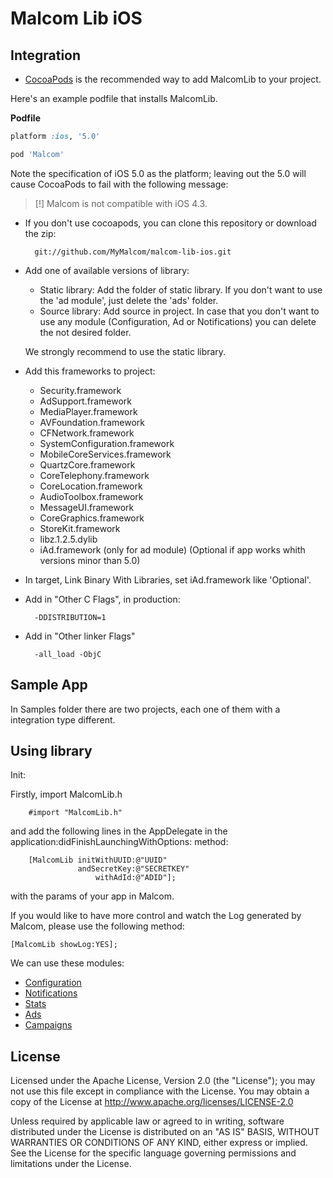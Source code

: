Malcom Lib iOS
==============

Integration
------------

* [CocoaPods](http://cocoapods.org) is the recommended way to add MalcomLib to your project.

 Here's an example podfile that installs MalcomLib. 
 
 __Podfile__
 ```ruby
platform :ios, '5.0'

 pod 'Malcom'
```
 
 Note the specification of iOS 5.0 as the platform; leaving out the 5.0 will cause CocoaPods to fail with the following message:
> [!] Malcom is not compatible with iOS 4.3.	

* If you don't use cocoapods, you can clone this repository or download the zip:

        git://github.com/MyMalcom/malcom-lib-ios.git
    
* Add one of available versions of library:
    * Static library: Add the folder of static library. If you don't want to use the 'ad module', just delete the 'ads' folder.
    * Source library: Add source in project. In case that you don't want to use any module (Configuration, Ad or Notifications) you can delete the not desired folder.
    
    We strongly recommend to use the static library.

* Add this frameworks to project:

   * Security.framework
   * AdSupport.framework
   * MediaPlayer.framework
   * AVFoundation.framework
   * CFNetwork.framework
   * SystemConfiguration.framework
   * MobileCoreServices.framework
   * QuartzCore.framework
   * CoreTelephony.framework
   * CoreLocation.framework
   * AudioToolbox.framework
   * MessageUI.framework
   * CoreGraphics.framework
   * StoreKit.framework
   * libz.1.2.5.dylib
   * iAd.framework (only for ad module) (Optional if app works whith versions minor than 5.0)

* In target, Link Binary With Libraries, set iAd.framework like 'Optional'.

* Add in "Other C Flags", in production:
        
        -DDISTRIBUTION=1

* Add in "Other linker Flags"
       
        -all_load -ObjC 

Sample App
----------

In Samples folder there are two projects, each one of them with a integration type different.

Using library
------------------

Init:

Firstly, import MalcomLib.h

		#import "MalcomLib.h"

and add the following lines in the AppDelegate in the application:didFinishLaunchingWithOptions: method:

		[MalcomLib initWithUUID:@"UUID" 
                   andSecretKey:@"SECRETKEY" 
                       withAdId:@"ADID"];
                       
with the params of your app in Malcom.

If you would like to have more control and watch the Log generated by Malcom, please use the following method:

	[MalcomLib showLog:YES];

We can use these modules:

* [Configuration](https://github.com/MyMalcom/malcom-lib-ios/wiki/Configuration)
* [Notifications](https://github.com/MyMalcom/malcom-lib-ios/wiki/Notifications)
* [Stats](https://github.com/MyMalcom/malcom-lib-ios/wiki/Stats)	
* [Ads](https://github.com/MyMalcom/malcom-lib-ios/wiki/Ads)	
* [Campaigns](https://github.com/MyMalcom/malcom-lib-ios/wiki/Campaign)


## License

Licensed under the Apache License, Version 2.0 (the "License");
you may not use this file except in compliance with the License.
You may obtain a copy of the License at
http://www.apache.org/licenses/LICENSE-2.0

Unless required by applicable law or agreed to in writing, software
distributed under the License is distributed on an "AS IS" BASIS,
WITHOUT WARRANTIES OR CONDITIONS OF ANY KIND, either express or implied.
See the License for the specific language governing permissions and
limitations under the License.
